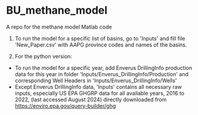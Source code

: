 # BU_methane_model
A repo for the methane model Matlab code

1. To run the model for a specific list of basins, go to 'Inputs' and fill file 'New_Paper.csv' with AAPG province codes and names of the basins.

2. For the python version:
- To run the model for a specific year, add Enverus DrillingInfo production data for this year in folder 'Inputs/Enverus_DrillingInfo/Production' and corresponding Well Headers in 'Inputs/Enverus_DrillingInfo/Wells'
- Except Enverus DrillingInfo data, 'Inputs' contains all necessary raw inputs, especially US EPA GHGRP data for all available years, 2016 to 2022, (last accessed August 2024) directly downloaded from https://enviro.epa.gov/query-builder/ghg 
